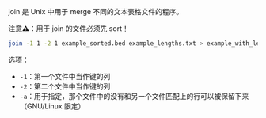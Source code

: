 join 是 Unix 中用于 merge 不同的文本表格文件的程序。

注意⚠️：用于 join 的文件必须先 sort！

```bash
join -1 1 -2 1 example_sorted.bed example_lengths.txt > example_with_lengths.txt
```

选项：
- `-1`：第一个文件中当作键的列
- `-2`：第二个文件中当作键的列
- `-a`：用于指定，那个文件中的没有和另一个文件匹配上的行可以被保留下来（GNU/Linux 限定）